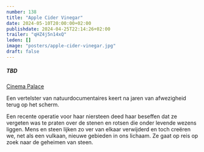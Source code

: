 ```yaml
---
number: 138
title: "Apple Cider Vinegar"
date: 2024-05-10T20:00:00+02:00
publishdate: 2024-04-25T22:14:26+02:00
trailer: "qHZ4j5n14xQ"
leden: []
image: "posters/apple-cider-vinegar.jpg"
draft: false
---
```


##### TBD

[Cinema Palace](https://cinema-palace.be/nl/film/apple-cider-vinegar)

Een vertelster van natuurdocumentaires keert na jaren van afwezigheid terug op het scherm.
<!--more-->
Een recente operatie voor haar niersteen deed haar beseffen dat ze vergeten was te praten
over de stenen en rotsen die onder levende wezens liggen. Mens en steen lijken zo ver
van elkaar verwijderd en toch creëren we, net als een vulkaan, nieuwe gebieden in ons
lichaam. Ze gaat op reis op zoek naar de geheimen van steen.
